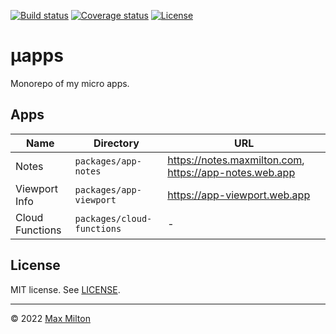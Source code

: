 [![Build status](https://img.shields.io/github/actions/workflow/status/maxmilton/uapps/ci.yml?branch=master)](https://github.com/maxmilton/uapps/actions)
[![Coverage status](https://img.shields.io/codeclimate/coverage/maxmilton/uapps)](https://codeclimate.com/github/maxmilton/uapps)
[![License](https://img.shields.io/github/license/maxmilton/uapps.svg)](https://github.com/maxmilton/uapps/blob/master/LICENSE)

# µapps

Monorepo of my micro apps.

## Apps

<!-- prettier-ignore -->
| Name | Directory | URL |
| --- | --- | --- |
| Notes | `packages/app-notes` | <https://notes.maxmilton.com>, <https://app-notes.web.app> |
| Viewport Info | `packages/app-viewport` | <https://app-viewport.web.app> |
| Cloud Functions | `packages/cloud-functions` | - |

## License

MIT license. See [LICENSE](https://github.com/maxmilton/uapps/blob/master/LICENSE).

<!-- TODO: Add attribution for favicons -->
<!-- app-viewport -->
<!-- https://github.com/twitter/twemoji/blob/master/assets/svg/1f5a5.svg -->
<!-- app-notes -->
<!-- https://github.com/twitter/twemoji/blob/master/assets/svg/1f4d4.svg -->

---

© 2022 [Max Milton](https://maxmilton.com)
